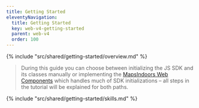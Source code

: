 ```yaml
---
title: Getting Started
eleventyNavigation:
  title: Getting Started
  key: web-v4-getting-started
  parent: web-v4
  order: 100
---
```


<!-- Overview -->
{% include "src/shared/getting-started/overview.md" %}

> During this guide you can choose between initializing the JS SDK and its classes manually or implementing the [MapsIndoors Web Components](https://www.npmjs.com/package/@mapsindoors/components) which handles much of SDK initializations – all steps in the tutorial will be explained for both paths.

<!-- Skills -->
{% include "src/shared/getting-started/skills.md" %}
